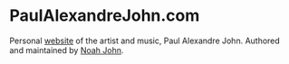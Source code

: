 # PaulAlexandreJohn.com
Personal [website](http://www.paulalexandrejohn.com) of the artist and music, Paul Alexandre John.
Authored and maintained by [Noah John](http://noahjohn.us).